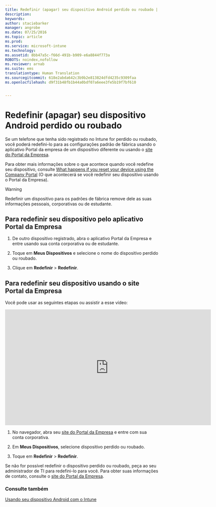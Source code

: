 ```yaml
---
title: Redefinir (apagar) seu dispositivo Android perdido ou roubado | Microsoft Intune
description: 
keywords: 
author: staciebarker
manager: angrobe
ms.date: 07/25/2016
ms.topic: article
ms.prod: 
ms.service: microsoft-intune
ms.technology: 
ms.assetid: 8bb47a5c-f66d-491b-b909-e6a8844f773a
ROBOTS: noindex,nofollow
ms.reviewer: arnab
ms.suite: ems
translationtype: Human Translation
ms.sourcegitcommit: 618e2abda642c3b9b2e813824dfd4235c9309faa
ms.openlocfilehash: d9f31b48fb1b44a0bdf07a6eee3fe5b19f7bf610


---
```



# Redefinir (apagar) seu dispositivo Android perdido ou roubado

Se um telefone que tenha sido registrado no Intune for perdido ou roubado, você poderá redefini-lo para as configurações padrão de fábrica usando o aplicativo Portal da empresa de um dispositivo diferente ou usando o [site do Portal da Empresa](http://portal.manage.microsoft.com).

Para obter mais informações sobre o que acontece quando você redefine seu dispositivo, consulte [What happens if you reset your device using the Company Portal](what-happens-if-you-reset-your-device-using-the-company-portal-android.md) (O que acontecerá se você redefinir seu dispositivo usando o Portal da Empresa).

> [!WARNING]
> Redefinir um dispositivo para os padrões de fábrica remove dele as suas informações pessoais, corporativas ou de estudante.

## Para redefinir seu dispositivo pelo aplicativo Portal da Empresa

1.  De outro dispositivo registrado, abra o aplicativo Portal da Empresa e entre usando sua conta corporativa ou de estudante.

2.  Toque em **Meus Dispositivos** e selecione o nome do dispositivo perdido ou roubado.

3.  Clique em **Redefinir** &gt; **Redefinir**.

## Para redefinir seu dispositivo usando o site Portal da Empresa

Você pode usar as seguintes etapas ou assistir a esse vídeo:

<iframe width="675" height="379" src="https://www.youtube.com/embed/6e73o7f8gxE" frameborder="0" allowfullscreen></iframe>

1.  No navegador, abra seu [site do Portal da Empresa](http://portal.manage.microsoft.com) e entre com sua conta corporativa.

2.  Em **Meus Dispositivos**, selecione dispositivo perdido ou roubado.

3.  Toque em **Redefinir** &gt; **Redefinir**.

Se não for possível redefinir o dispositivo perdido ou roubado, peça ao seu administrador de TI para redefini-lo para você. Para obter suas informações de contato, consulte o [site do Portal da Empresa](http://portal.manage.microsoft.com).

### Consulte também
[Usando seu dispositivo Android com o Intune](using-your-android-device-with-intune.md)



<!--HONumber=Jul16_HO4-->


